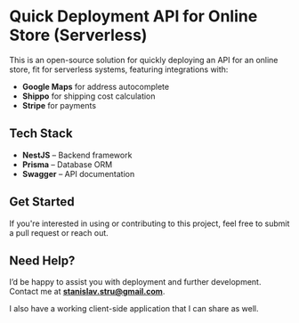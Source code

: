 # Quick Deployment API for Online Store (Serverless)

This is an open-source solution for quickly deploying an API for an online store, fit for serverless systems, featuring integrations with:

- **Google Maps** for address autocomplete
- **Shippo** for shipping cost calculation
- **Stripe** for payments

## Tech Stack

- **NestJS** – Backend framework
- **Prisma** – Database ORM
- **Swagger** – API documentation

## Get Started

If you're interested in using or contributing to this project, feel free to submit a pull request or reach out.

## Need Help?

I’d be happy to assist you with deployment and further development. Contact me at **stanislav.stru@gmail.com**.

I also have a working client-side application that I can share as well.

